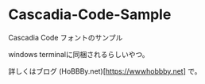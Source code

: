 # Cascadia-Code-Sample
Cascadia Code フォントのサンプル

windows terminalに同梱されるらしいやつ。

詳しくはブログ (HoBBBy.net)[https://wwwhobbby.net] で。
